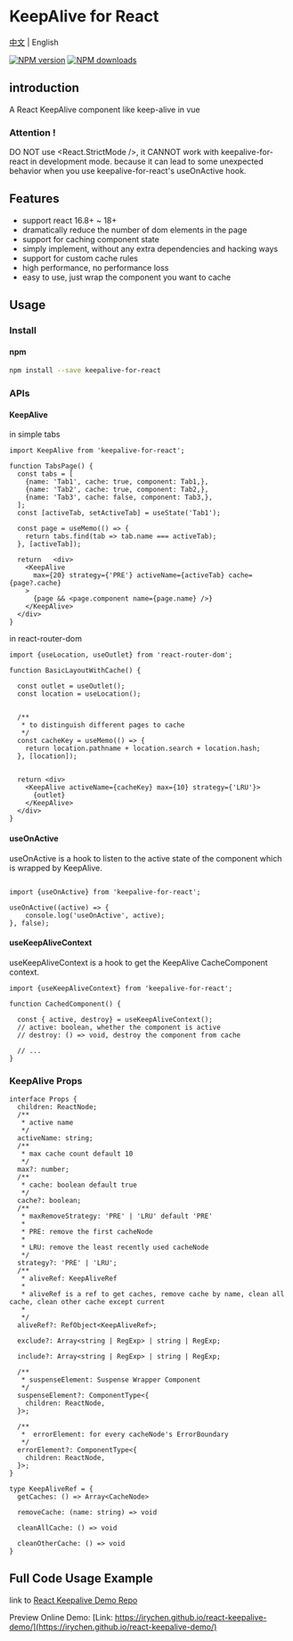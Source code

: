 # KeepAlive for React

[中文](./README.zh_CN.md) | English

[![NPM version](https://img.shields.io/npm/v/keepalive-for-react.svg?style=flat)](https://npmjs.com/package/keepalive-for-react) [![NPM downloads](https://img.shields.io/npm/dm/keepalive-for-react.svg?style=flat)](https://npmjs.com/package/keepalive-for-react)

## introduction

A React KeepAlive component like keep-alive in vue

### Attention !

DO NOT use <React.StrictMode />, it CANNOT work with keepalive-for-react in development mode. because it can lead to
some unexpected behavior when you use keepalive-for-react's useOnActive hook.

## Features

- support react 16.8+ ~ 18+
- dramatically reduce the number of dom elements in the page
- support for caching component state
- simply implement, without any extra dependencies and hacking ways
- support for custom cache rules
- high performance, no performance loss
- easy to use, just wrap the component you want to cache

## Usage

### Install

#### npm

```bash
npm install --save keepalive-for-react 
```

### APIs

#### KeepAlive

in simple tabs

```tsx
import KeepAlive from 'keepalive-for-react';

function TabsPage() {
  const tabs = [
    {name: 'Tab1', cache: true, component: Tab1,},
    {name: 'Tab2', cache: true, component: Tab2,},
    {name: 'Tab3', cache: false, component: Tab3,},
  ];
  const [activeTab, setActiveTab] = useState('Tab1');

  const page = useMemo(() => {
    return tabs.find(tab => tab.name === activeTab);
  }, [activeTab]);

  return   <div>
    <KeepAlive
      max={20} strategy={'PRE'} activeName={activeTab} cache={page?.cache}
    >
      {page && <page.component name={page.name} />}
    </KeepAlive>
  </div>
}
```


in react-router-dom

```tsx
import {useLocation, useOutlet} from 'react-router-dom';

function BasicLayoutWithCache() {
  
  const outlet = useOutlet();
  const location = useLocation();


  /**
   * to distinguish different pages to cache
   */
  const cacheKey = useMemo(() => {
    return location.pathname + location.search + location.hash;
  }, [location]);


  return <div>
    <KeepAlive activeName={cacheKey} max={10} strategy={'LRU'}>
      {outlet}
    </KeepAlive>
  </div>
}
```


#### useOnActive

useOnActive is a hook to listen to the active state of the component which is wrapped by KeepAlive.

```tsx

import {useOnActive} from 'keepalive-for-react';

useOnActive((active) => {
    console.log('useOnActive', active);
}, false);

```

#### useKeepAliveContext

useKeepAliveContext is a hook to get the KeepAlive CacheComponent context.

```tsx
import {useKeepAliveContext} from 'keepalive-for-react';

function CachedComponent() {
  
  const { active, destroy} = useKeepAliveContext();
  // active: boolean, whether the component is active
  // destroy: () => void, destroy the component from cache

  // ...
}
```

### KeepAlive Props

```tsx
interface Props {
  children: ReactNode;
  /**
   * active name
   */
  activeName: string;
  /**
   * max cache count default 10
   */
  max?: number;
  /**
   * cache: boolean default true
   */
  cache?: boolean;
  /**
   * maxRemoveStrategy: 'PRE' | 'LRU' default 'PRE'
   *
   * PRE: remove the first cacheNode
   *
   * LRU: remove the least recently used cacheNode
   */
  strategy?: 'PRE' | 'LRU';
  /**
   * aliveRef: KeepAliveRef
   *
   * aliveRef is a ref to get caches, remove cache by name, clean all cache, clean other cache except current
   *
   */
  aliveRef?: RefObject<KeepAliveRef>;

  exclude?: Array<string | RegExp> | string | RegExp;

  include?: Array<string | RegExp> | string | RegExp;

  /**
   * suspenseElement: Suspense Wrapper Component
   */
  suspenseElement?: ComponentType<{
    children: ReactNode,
  }>;

  /**
   *  errorElement: for every cacheNode's ErrorBoundary
   */
  errorElement?: ComponentType<{
    children: ReactNode,
  }>;
}

type KeepAliveRef = {
  getCaches: () => Array<CacheNode>

  removeCache: (name: string) => void

  cleanAllCache: () => void

  cleanOtherCache: () => void
}
```


## Full Code Usage Example

link to [React Keepalive Demo Repo](https://github.com/irychen/react-keepalive-demo)

Preview Online Demo: [Link: https://irychen.github.io/react-keepalive-demo/](https://irychen.github.io/react-keepalive-demo/)
